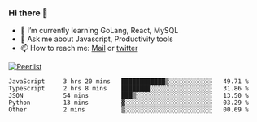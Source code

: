 ### Hi there 👋

- 🌱 I’m currently learning GoLang, React, MySQL
- 💬 Ask me about Javascript, Productivity tools 
- 📫 How to reach me: [Mail](mailto:kvaishak47@gmail.com) or [twitter](https://twitter.com/kvaish4k)

[![Peerlist](https://peerlist-readme-badge.herokuapp.com/api/kvaishak)](https://peerlist.io/kvaishak)

<!--START_SECTION:waka-->

```text
JavaScript     3 hrs 20 mins   ████████████▒░░░░░░░░░░░░   49.71 %
TypeScript     2 hrs 8 mins    ████████░░░░░░░░░░░░░░░░░   31.86 %
JSON           54 mins         ███▒░░░░░░░░░░░░░░░░░░░░░   13.50 %
Python         13 mins         ▓░░░░░░░░░░░░░░░░░░░░░░░░   03.29 %
Other          2 mins          ▒░░░░░░░░░░░░░░░░░░░░░░░░   00.69 %
```

<!--END_SECTION:waka-->
